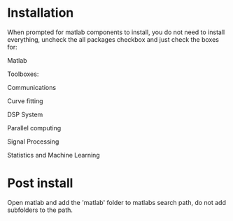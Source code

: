 # Installation

When prompted for matlab components to install, you do not need to install everything, uncheck the all packages checkbox and just check the boxes for:

Matlab

Toolboxes:

Communications

Curve fitting

DSP System

Parallel computing

Signal Processing

Statistics and Machine Learning


# Post install

Open matlab and add the 'matlab' folder to matlabs search path, do not add subfolders to the path.
